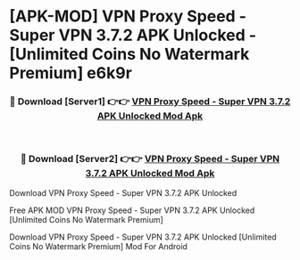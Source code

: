 # [APK-MOD] VPN Proxy Speed - Super VPN 3.7.2 APK Unlocked - [Unlimited Coins No Watermark Premium] e6k9r



<div align="center">
<h3>🔴 Download [Server1] 👉👉 <a href="https://momento.my/?title=VPN_Proxy_Speed_-_Super_VPN_3.7.2_APK_Unlocked">VPN Proxy Speed - Super VPN 3.7.2 APK Unlocked Mod Apk</a></h3><br>

<h3>🔴 Download [Server2] 👉👉 <a href="https://momento.my/?title=VPN_Proxy_Speed_-_Super_VPN_3.7.2_APK_Unlocked">VPN Proxy Speed - Super VPN 3.7.2 APK Unlocked Mod Apk</a></h3>
</div>



Download VPN Proxy Speed - Super VPN 3.7.2 APK Unlocked 

Free APK MOD VPN Proxy Speed - Super VPN 3.7.2 APK Unlocked [Unlimited Coins No Watermark Premium]

Download VPN Proxy Speed - Super VPN 3.7.2 APK Unlocked [Unlimited Coins No Watermark Premium] Mod For Android
